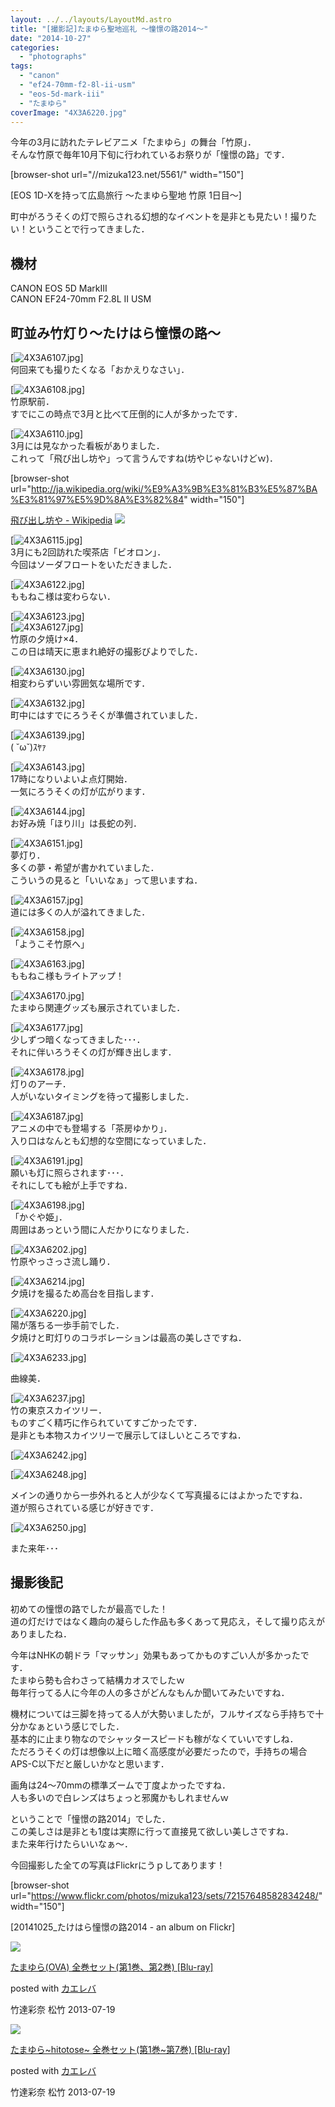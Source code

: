 ```yaml
---
layout: ../../layouts/LayoutMd.astro
title: "[撮影記]たまゆら聖地巡礼 ～憧憬の路2014～"
date: "2014-10-27"
categories: 
  - "photographs"
tags: 
  - "canon"
  - "ef24-70mm-f2-8l-ii-usm"
  - "eos-5d-mark-iii"
  - "たまゆら"
coverImage: "4X3A6220.jpg"
---
```


今年の3月に訪れたテレビアニメ「たまゆら」の舞台「竹原」．  
そんな竹原で毎年10月下旬に行われているお祭りが「憧憬の路」です．

\[browser-shot url="//mizuka123.net/5561/" width="150"\]

[EOS 1D-Xを持って広島旅行 ～たまゆら聖地 竹原 1日目～] 

町中がろうそくの灯で照らされる幻想的なイベントを是非とも見たい！撮りたい！ということで行ってきました．

## 機材

CANON EOS 5D MarkⅢ  
CANON EF24-70mm F2.8L II USM

## 町並み竹灯り～たけはら憧憬の路～

[![4X3A6107.jpg](/wp/images/15636689671_43ccf712d2_b.jpg)]  
何回来ても撮りたくなる「おかえりなさい」．

[![4X3A6108.jpg](/wp/images/15615658756_55ce626da1_b.jpg)]  
竹原駅前．  
すでにこの時点で3月と比べて圧倒的に人が多かったです．

[![4X3A6110.jpg](/wp/images/15452727149_66f7068146_b.jpg)]  
3月には見なかった看板がありました．  
これって「飛び出し坊や」って言うんですね(坊やじゃないけどｗ)．

\[browser-shot url="http://ja.wikipedia.org/wiki/%E9%A3%9B%E3%81%B3%E5%87%BA%E3%81%97%E5%9D%8A%E3%82%84" width="150"\]

[飛び出し坊や - Wikipedia](http://ja.wikipedia.org/wiki/%E9%A3%9B%E3%81%B3%E5%87%BA%E3%81%97%E5%9D%8A%E3%82%84) [![](http://b.hatena.ne.jp/entry/image/http://ja.wikipedia.org/wiki/%E9%A3%9B%E3%81%B3%E5%87%BA%E3%81%97%E5%9D%8A%E3%82%84)](http://b.hatena.ne.jp/entry/http://ja.wikipedia.org/wiki/%E9%A3%9B%E3%81%B3%E5%87%BA%E3%81%97%E5%9D%8A%E3%82%84) 

[![4X3A6115.jpg](/wp/images/15640214922_302857ab24_b.jpg)]  
3月にも2回訪れた喫茶店「ビオロン」．  
今回はソーダフロートをいただきました．

[![4X3A6122.jpg](/wp/images/15636698291_fd81ea6567_b.jpg)]  
ももねこ様は変わらない．

[![4X3A6123.jpg](/wp/images/15640219252_3bafc37e85_b.jpg)]  
[![4X3A6127.jpg](/wp/images/15018659694_3c791f446c_b.jpg)]  
竹原の夕焼け×4．  
この日は晴天に恵まれ絶好の撮影びよりでした．

[![4X3A6130.jpg](/wp/images/15453829870_e9965eb6a2_b.jpg)]  
相変わらずいい雰囲気な場所です．

[![4X3A6132.jpg](/wp/images/15453832100_cdd6dc8b7b_b.jpg)]  
町中にはすでにろうそくが準備されていました．

[![4X3A6139.jpg](/wp/images/15615699666_a013d9a9b0_b.jpg)]  
( ˘ω˘)ｽﾔｧ

[![4X3A6143.jpg](/wp/images/15452769719_b1be086efb_b.jpg)]  
17時になりいよいよ点灯開始．  
一気にろうそくの灯が広がります．

[![4X3A6144.jpg](/wp/images/15639416285_9a8a52a008_b.jpg)]  
お好み焼「ほり川」は長蛇の列．

[![4X3A6151.jpg](/wp/images/15639419735_844fef03ef_b.jpg)]  
夢灯り．  
多くの夢・希望が書かれていました．  
こういうの見ると「いいなぁ」って思いますね．

[![4X3A6157.jpg](/wp/images/15453850490_67c5890448_b.jpg)]  
道には多くの人が溢れてきました．

[![4X3A6158.jpg](/wp/images/15615713776_ef0a9bed06_b.jpg)]  
「ようこそ竹原へ」

[![4X3A6163.jpg](/wp/images/15453858970_880e6cfdbc_b.jpg)]  
ももねこ様もライトアップ！

[![4X3A6170.jpg](/wp/images/15639439075_e22c966fe9_b.jpg)]  
たまゆら関連グッズも展示されていました．

[![4X3A6177.jpg](/wp/images/15452798879_3c13b524de_b.jpg)]  
少しずつ暗くなってきました･･･．  
それに伴いろうそくの灯が輝き出します．

[![4X3A6178.jpg](/wp/images/15636764781_74c4dee36f_b.jpg)]  
灯りのアーチ．  
人がいないタイミングを待って撮影しました．

[![4X3A6187.jpg](/wp/images/15453325648_58a27e7f78_b.jpg)]  
アニメの中でも登場する「茶房ゆかり」．  
入り口はなんとも幻想的な空間になっていました．

[![4X3A6191.jpg](/wp/images/15453879540_3f9bafefa7_b.jpg)]  
願いも灯に照らされます･･･．  
それにしても絵が上手ですね．

[![4X3A6198.jpg](/wp/images/15018714614_4ce89e9921_b.jpg)]  
「かぐや姫」．  
周囲はあっという間に人だかりになりました．

[![4X3A6202.jpg](/wp/images/15640297862_c0d602bafb_b.jpg)]  
竹原やっさっさ流し踊り．

[![4X3A6214.jpg](/wp/images/15453887530_946d05759e_b.jpg)]  
夕焼けを撮るため高台を目指します．

[![4X3A6220.jpg](/wp/images/15453484447_47bbb92198_b.jpg)]  
陽が落ちる一歩手前でした．  
夕焼けと町灯りのコラボレーションは最高の美しさですね．

[![4X3A6233.jpg](/wp/images/15453897530_650040596b_b.jpg)]

曲線美．

[![4X3A6237.jpg](/wp/images/15452828799_8255abbcde_b.jpg)]  
竹の東京スカイツリー．  
ものすごく精巧に作られていてすごかったです．  
是非とも本物スカイツリーで展示してほしいところですね．

[![4X3A6242.jpg](/wp/images/15453351138_b0e39d8dce_b.jpg)]

[![4X3A6248.jpg](/wp/images/15615766866_ee3d90a33a_b.jpg)]

メインの通りから一歩外れると人が少なくて写真撮るにはよかったですね．  
道が照らされている感じが好きです．

[![4X3A6250.jpg](/wp/images/15639481735_7ea4d32338_b.jpg)]

また来年･･･

## 撮影後記

初めての憧憬の路でしたが最高でした！  
道の灯だけではなく趣向の凝らした作品も多くあって見応え，そして撮り応えがありましたね．

今年はNHKの朝ドラ「マッサン」効果もあってかものすごい人が多かったです．  
たまゆら勢も合わさって結構カオスでしたｗ  
毎年行ってる人に今年の人の多さがどんなもんか聞いてみたいですね．

機材については三脚を持ってる人が大勢いましたが，フルサイズなら手持ちで十分かなぁという感じでした．  
基本的に止まり物なのでシャッタースピードも稼がなくていいですしね．  
ただろうそくの灯は想像以上に暗く高感度が必要だったので，手持ちの場合APS-C以下だと厳しいかなと思います．

画角は24～70mmの標準ズームで丁度よかったですね．  
人も多いので白レンズはちょっと邪魔かもしれませんｗ

ということで「憧憬の路2014」でした．  
この美しさは是非とも1度は実際に行って直接見て欲しい美しさですね．  
また来年行けたらいいなぁ～．

今回撮影した全ての写真はFlickrにうｐしてあります！

\[browser-shot url="https://www.flickr.com/photos/mizuka123/sets/72157648582834248/" width="150"\]

[20141025\_たけはら憧憬の路2014 - an album on Flickr] 

[![](/wp/images/51EJKHr11XL._SL160_.jpg)](https://www.amazon.co.jp/exec/obidos/ASIN/B00DDQAHZG/mizuka123-22/ref=nosim/)

[たまゆら(OVA) 全巻セット(第1巻、第2巻) \[Blu-ray\]](https://www.amazon.co.jp/exec/obidos/ASIN/B00DDQAHZG/mizuka123-22/ref=nosim/)

posted with [カエレバ](http://kaereba.com)

竹達彩奈 松竹 2013-07-19

[![](/wp/images/51PyCIMmnnL._SL160_.jpg)](https://www.amazon.co.jp/exec/obidos/ASIN/B00DE2PQB4/mizuka123-22/ref=nosim/)

[たまゆら~hitotose~ 全巻セット(第1巻~第7巻) \[Blu-ray\]](https://www.amazon.co.jp/exec/obidos/ASIN/B00DE2PQB4/mizuka123-22/ref=nosim/)

posted with [カエレバ](http://kaereba.com)

竹達彩奈 松竹 2013-07-19
